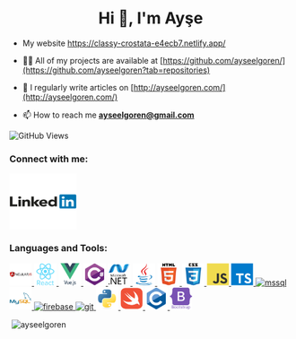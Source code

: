 <h1 align="center">Hi 👋, I'm Ayşe</h1>

- My website https://classy-crostata-e4ecb7.netlify.app/

- 👨‍💻 All of my projects are available at [https://github.com/ayseelgoren/](https://github.com/ayseelgoren?tab=repositories)

- 📝 I regularly write articles on [http://ayseelgoren.com/](http://ayseelgoren.com/)

- 📫 How to reach me **ayseelgoren@gmail.com**

![GitHub Views](https://komarev.com/ghpvc/?username=ayseelgoren&color=FAC151)


<h3 align="left">Connect with me:</h3>
<p align="left">
<a href="https://linkedin.com/in/ayşe-elgören" target="blank"><img align="center" src="https://raw.githubusercontent.com/devicons/devicon/master/icons/linkedin/linkedin-original-wordmark.svg" alt="ayşe-elgören" height="100" width="120" /></a>
</p>

<h3 align="left">Languages and Tools:</h3>
 <p align="left" className="tools">
            <a href="https://angular.io" target="_blank">
              <img
                src="https://raw.githubusercontent.com/devicons/devicon/master/icons/angularjs/angularjs-original-wordmark.svg"
                alt="angularjs"
                width="40"
                height="40"
              />
            </a>
            <a href="https://tr.reactjs.org/" target="_blank">
              <img
                src="https://raw.githubusercontent.com/devicons/devicon/master/icons/react/react-original-wordmark.svg"
                alt="react"
                width="40"
                height="40"
              />
            </a>
            <a href="https://vuejs.org/" target="_blank">
              <img
                src="https://raw.githubusercontent.com/devicons/devicon/master/icons/vuejs/vuejs-original-wordmark.svg"
                alt="vuejs"
                width="40"
                height="40"
              />
            </a>
            <a href="https://www.w3schools.com/cs/" target="_blank">
              <img
                src="https://raw.githubusercontent.com/devicons/devicon/master/icons/csharp/csharp-original.svg"
                alt="csharp"
                width="40"
                height="40"
              />
            </a>
            <a href="https://dotnet.microsoft.com/" target="_blank">
              <img
                src="https://raw.githubusercontent.com/devicons/devicon/master/icons/dot-net/dot-net-original-wordmark.svg"
                alt="dotnet"
                width="40"
                height="40"
              />
            </a>
            <a href="https://www.java.com" target="_blank">
              <img
                src="https://raw.githubusercontent.com/devicons/devicon/master/icons/java/java-original.svg"
                alt="java"
                width="40"
                height="40"
              />
            </a>
            <a href="https://www.w3.org/html/" target="_blank">
              <img
                src="https://raw.githubusercontent.com/devicons/devicon/master/icons/html5/html5-original-wordmark.svg"
                alt="html5"
                width="40"
                height="40"
              />
            </a>
            <a href="https://www.w3schools.com/css/" target="_blank">
              <img
                src="https://raw.githubusercontent.com/devicons/devicon/master/icons/css3/css3-original-wordmark.svg"
                alt="css3"
                width="40"
                height="40"
              />
            </a>
            <a
              href="https://developer.mozilla.org/en-US/docs/Web/JavaScript"
              target="_blank"
            >
              <img
                src="https://raw.githubusercontent.com/devicons/devicon/master/icons/javascript/javascript-original.svg"
                alt="javascript"
                width="40"
                height="40"
              />
            </a>
            <a href="https://www.typescriptlang.org/" target="_blank">
              <img
                src="https://raw.githubusercontent.com/devicons/devicon/master/icons/typescript/typescript-original.svg"
                alt="typescript"
                width="40"
                height="40"
              />
            </a>
            <a
              href="https://www.microsoft.com/en-us/sql-server"
              target="_blank"
            >
              <img
                src="https://w7.pngwing.com/pngs/244/430/png-transparent-microsoft-sql-server-sql-server-management-studio-database-server-microsoft-angle-text-triangle-thumbnail.png"
                alt="mssql"
                width="40"
                height="40"
              />
            </a>
            <a href="https://www.mysql.com/" target="_blank">
              <img
                src="https://raw.githubusercontent.com/devicons/devicon/master/icons/mysql/mysql-original-wordmark.svg"
                alt="mysql"
                width="40"
                height="40"
              />
            </a>
            <a href="https://firebase.google.com/" target="_blank">
              <img
                src="https://www.vectorlogo.zone/logos/firebase/firebase-icon.svg"
                alt="firebase"
                width="40"
                height="40"
              />
            </a>
            <a href="https://git-scm.com/" target="_blank">
              <img
                src="https://www.vectorlogo.zone/logos/git-scm/git-scm-icon.svg"
                alt="git"
                width="40"
                height="40"
              />
            </a>
            <a href="https://www.python.org" target="_blank">
              <img
                src="https://raw.githubusercontent.com/devicons/devicon/master/icons/python/python-original.svg"
                alt="python"
                width="40"
                height="40"
              />
            </a>
            <a href="https://developer.apple.com/swift/" target="_blank">
              <img
                src="https://raw.githubusercontent.com/devicons/devicon/master/icons/swift/swift-original.svg"
                alt="swift"
                width="40"
                height="40"
              />
            </a>
            <a href="https://www.cprogramming.com/" target="_blank">
              <img
                src="https://raw.githubusercontent.com/devicons/devicon/master/icons/c/c-original.svg"
                alt="c"
                width="40"
                height="40"
              />
            </a>
            <a href="https://getbootstrap.com" target="_blank">
              <img
                src="https://raw.githubusercontent.com/devicons/devicon/master/icons/bootstrap/bootstrap-plain-wordmark.svg"
                alt="bootstrap"
                width="40"
                height="40"
              />
            </a>
          </p>

<p>&nbsp;<img align="center" src="https://github-readme-stats.vercel.app/api?username=ayseelgoren&show_icons=true&locale=en" alt="ayseelgoren" /></p>

